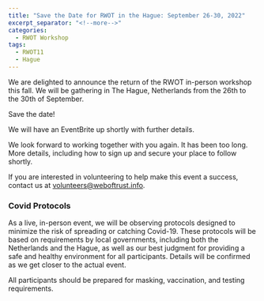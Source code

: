 ```yaml
---
title: "Save the Date for RWOT in the Hague: September 26-30, 2022"
excerpt_separator: "<!--more-->"
categories:
  - RWOT Workshop
tags:
  - RWOT11
  - Hague
---
```

We are delighted to announce the return of the RWOT in-person workshop this fall. We will be gathering in The Hague, Netherlands from the 26th to the 30th of September.

Save the date!

We will have an EventBrite up shortly with further details.

<!--more-->

We look forward to working together with you again. It has been too long. More details, including how to sign up and secure your place to follow shortly.

If you are interested in volunteering to help make this event a success, contact us at volunteers@weboftrust.info.

### Covid Protocols

As a live, in-person event, we will be observing protocols designed to minimize the risk of spreading or catching Covid-19. These protocols will be based on requirements by local governments, including both the Netherlands and the Hague, as well as our best judgment for providing a safe and healthy environment for all participants. Details will be confirmed as we get closer to the actual event.

All participants should be prepared for masking, vaccination, and testing requirements.
